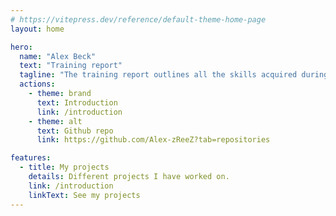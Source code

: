 ```yaml
---
# https://vitepress.dev/reference/default-theme-home-page
layout: home

hero:
  name: "Alex Beck"
  text: "Training report"
  tagline: "The training report outlines all the skills acquired during the CFC of computer scientist applications development."
  actions:
    - theme: brand
      text: Introduction
      link: /introduction
    - theme: alt
      text: Github repo
      link: https://github.com/Alex-zReeZ?tab=repositories

features:
  - title: My projects
    details: Different projects I have worked on.
    link: /introduction
    linkText: See my projects
---
```

